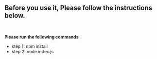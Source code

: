 <h2>Before you use it, Please follow the instructions below.</h2><br />

<b>Please run the following commands</b>
<ul>
  <li>step 1: npm install</li>
  <li>step 2: node index.js</li>
</ul>

